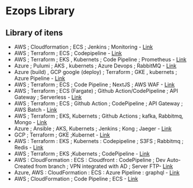 # Ezops Library

<h2>Library of itens</h2>

<ul>
<li> AWS ; Cloudformation ; ECS ; Jenkins ; Monitoring - <a href="https://github.com/ezops-br/amuse_infra">Link</a>

</li>

<li> AWS ; Terraform ; ECS ; Codepipeline - <a href="https://github.com/ezops-br/my_digital_infra">Link</a>
</li>

<li> AWS ; Terraform ; EKS , Kubernets ; Code Pipeline ; Prometheus - <a href="https://github.com/ezops-br/nugget-infra">Link</a>
</li>

<li> Azure ; Pulumi ; AKS , kubernets ; Azure Devops ; RabbitMQ - <a href="https://github.com/ezops-br/korio_clinical_infra">Link</a>
</li>

<li>Azure (build) , GCP google (deploy) ; Terraform ; GKE , kubernets ; Azure Pipeline - <a href="https://github.com/ezops-br/primework_infra">Link</a>
</li>

<li>AWS ; Terraform ; ECS ; Code Pipeline ; NextJS ; AWS WAF - <a href="https://github.com/ezops-br/georgerogers-Mailtag-Infra">Link</a>
</li>

<li>AWS ; Terraform ; ECS (Fargate) ; Github Action/CodePipeline ; API Gateway ; Serverless - <a href="https://github.com/ezops-br/thoughtful-automation-foundry-infra">Link</a>
</li>

<li>AWS ; Terraform ; ECS ; Github Action ; CodePipeline ; API Gateway ; AWS Batch - <a href="https://github.com/ezops-br/thoughtful-automation-opus-infra">Link</a>
</li>

<li>AWS ; Terraform ; EKS, Kubernets ; Github Actions ; kafka, Rabbitmq, Mongo - <a href="https://github.com/ezops-br/upbots-infra">Link</a>
</li>

<li>Azure ; Ansible ; AKS, Kubernets ; Jenkins ; Kong ; Jaeger - <a href="https://github.com/ezops-br/vikings-infra">Link</a>
</li>

<li>GCP ; Terraform ; GKE ;Kubernet - <a href="https://github.com/ezops-br/respeak-dwgcp-infra">Link</a>
</li>

<li>AWS : Terraform : EKS ; Kubernets : Codepipeline ; S3FS ; Rabbitmq ; Redis - <a href="https://github.com/ezops-br/respeak-ratetracker-infra">Link</a>
</li>

<li>AWS ; Terraform ; EKS ;Kubernets ; CodePipeline - <a href="https://github.com/ezops-br/respeak-bespoke-infra">Link</a>
</li>

<li>AWS : CloudFormation : ECS : Cloudfront : CodePipeline ; Dev Auto-Created from branch ; VPN integrated with AD ; Server FTP- <a href="https://github.com/ezops-br/carserv-infra">Link</a>
</li>

<li>Azure, AWS : CloudFormation : ECS : Azure Pipeline : graphql - <a href="https://github.com/ezops-br/forecastable-infra">Link</a>
</li>

<li>AWS ; CloudFormation ; Code Pipeline ; ECS - <a href="https://github.com/ezops-br/xaqt-infra">Link</a>
</li>

</ul>
